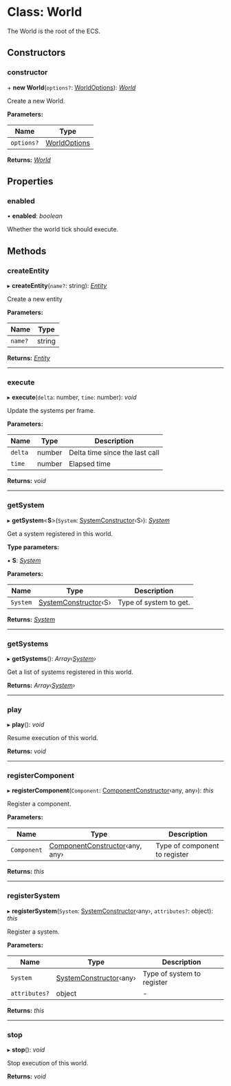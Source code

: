 
# Class: World

The World is the root of the ECS.

## Constructors

###  constructor

\+ **new World**(`options?`: [WorldOptions](../interfaces/worldoptions.md)): *[World](world.md)*

Create a new World.

**Parameters:**

Name | Type |
------ | ------ |
`options?` | [WorldOptions](../interfaces/worldoptions.md) |

**Returns:** *[World](world.md)*

## Properties

###  enabled

• **enabled**: *boolean*

Whether the world tick should execute.

## Methods

###  createEntity

▸ **createEntity**(`name?`: string): *[Entity](entity.md)*

Create a new entity

**Parameters:**

Name | Type |
------ | ------ |
`name?` | string |

**Returns:** *[Entity](entity.md)*

___

###  execute

▸ **execute**(`delta`: number, `time`: number): *void*

Update the systems per frame.

**Parameters:**

Name | Type | Description |
------ | ------ | ------ |
`delta` | number | Delta time since the last call |
`time` | number | Elapsed time  |

**Returns:** *void*

___

###  getSystem

▸ **getSystem**<**S**>(`System`: [SystemConstructor](../interfaces/systemconstructor.md)‹S›): *[System](system.md)*

Get a system registered in this world.

**Type parameters:**

▪ **S**: *[System](system.md)*

**Parameters:**

Name | Type | Description |
------ | ------ | ------ |
`System` | [SystemConstructor](../interfaces/systemconstructor.md)‹S› | Type of system to get.  |

**Returns:** *[System](system.md)*

___

###  getSystems

▸ **getSystems**(): *Array‹[System](system.md)›*

Get a list of systems registered in this world.

**Returns:** *Array‹[System](system.md)›*

___

###  play

▸ **play**(): *void*

Resume execution of this world.

**Returns:** *void*

___

###  registerComponent

▸ **registerComponent**(`Component`: [ComponentConstructor](../interfaces/componentconstructor.md)‹any, any›): *this*

Register a component.

**Parameters:**

Name | Type | Description |
------ | ------ | ------ |
`Component` | [ComponentConstructor](../interfaces/componentconstructor.md)‹any, any› | Type of component to register  |

**Returns:** *this*

___

###  registerSystem

▸ **registerSystem**(`System`: [SystemConstructor](../interfaces/systemconstructor.md)‹any›, `attributes?`: object): *this*

Register a system.

**Parameters:**

Name | Type | Description |
------ | ------ | ------ |
`System` | [SystemConstructor](../interfaces/systemconstructor.md)‹any› | Type of system to register  |
`attributes?` | object | - |

**Returns:** *this*

___

###  stop

▸ **stop**(): *void*

Stop execution of this world.

**Returns:** *void*
